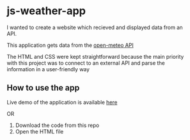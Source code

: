 # js-weather-app
I wanted to create a website which recieved and displayed data from an API.

This application gets data from the [open-meteo API](https://open-meteo.com)

The HTML and CSS were kept straightforward because the main priority with this project was to connect to an external API and parse the information in a user-friendly way

## How to use the app
Live demo of the application is available [here](https://zuhayramin.github.io/js-weather-app/)

OR

1. Download the code from this repo
2. Open the HTML file
